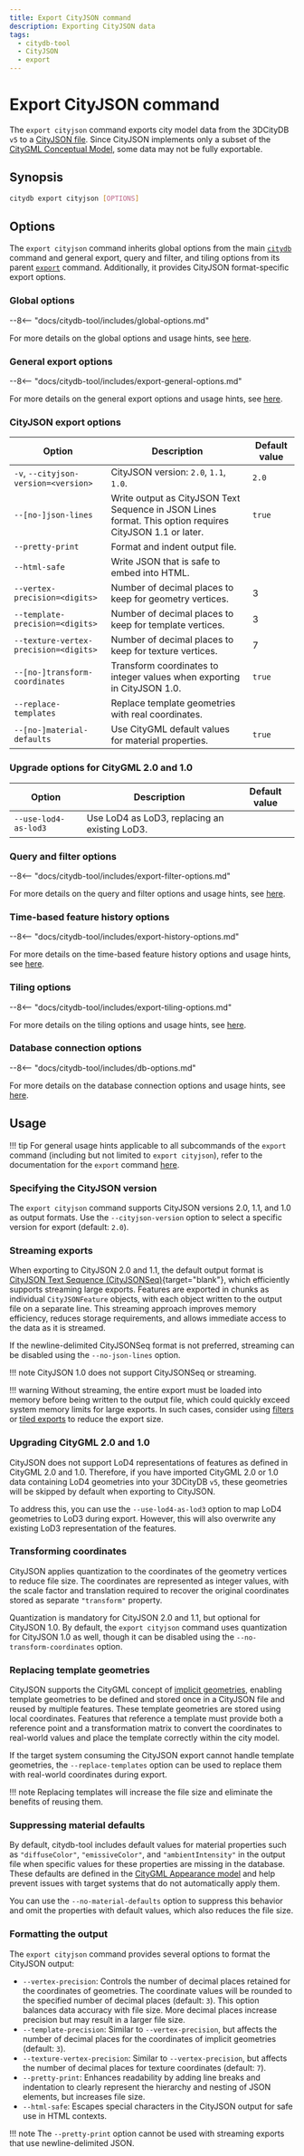 ```yaml
---
title: Export CityJSON command
description: Exporting CityJSON data
tags:
  - citydb-tool
  - CityJSON
  - export
---
```


# Export CityJSON command

The `export cityjson` command exports city model data from the 3DCityDB `v5` to a [CityJSON file](https://www.cityjson.org/).
Since CityJSON implements only a subset of the [CityGML Conceptual Model](https://docs.ogc.org/is/20-010/20-010.html),
some data may not be fully exportable.

## Synopsis

```bash
citydb export cityjson [OPTIONS]
```

## Options

The `export cityjson` command inherits global options from the main [`citydb`](cli.md) command and general export, query
and filter, and tiling options from its parent [`export`](export.md) command. Additionally, it provides CityJSON
format-specific export options.

### Global options

--8<-- "docs/citydb-tool/includes/global-options.md"

For more details on the global options and usage hints, see [here](cli.md#options).

### General export options

--8<-- "docs/citydb-tool/includes/export-general-options.md"

For more details on the general export options and usage hints, see [here](export.md#general-export-options).

### CityJSON export options

| Option                                | Description                                                                                              | Default value |
|---------------------------------------|----------------------------------------------------------------------------------------------------------|---------------|
| `-v`, `--cityjson-version=<version>`  | CityJSON version: `2.0`, `1.1`, `1.0`.                                                                   | `2.0`         |
| `--[no-]json-lines`                   | Write output as CityJSON Text Sequence in JSON Lines format. This option requires CityJSON 1.1 or later. | `true`        |
| `--pretty-print`                      | Format and indent output file.                                                                           |               |
| `--html-safe`                         | Write JSON that is safe to embed into HTML.                                                              |               |
| `--vertex-precision=<digits>`         | Number of decimal places to keep for geometry vertices.                                                  | 3             |
| `--template-precision=<digits>`       | Number of decimal places to keep for template vertices.                                                  | 3             |
| `--texture-vertex-precision=<digits>` | Number of decimal places to keep for texture vertices.                                                   | 7             |
| `--[no-]transform-coordinates`        | Transform coordinates to integer values when exporting in CityJSON 1.0.                                  | `true`        |
| `--replace-templates`                 | Replace template geometries with real coordinates.                                                       |               |
| `--[no-]material-defaults`            | Use CityGML default values for material properties.                                                      | `true`        |

### Upgrade options for CityGML 2.0 and 1.0

| Option                 | Description                                             | Default value |
|------------------------|---------------------------------------------------------|---------------|
| `--use-lod4-as-lod3`   | Use LoD4 as LoD3, replacing an existing LoD3.           |               |

### Query and filter options

--8<-- "docs/citydb-tool/includes/export-filter-options.md"

For more details on the query and filter options and usage hints, see [here](export.md#query-and-filter-options).

### Time-based feature history options

--8<-- "docs/citydb-tool/includes/export-history-options.md"

For more details on the time-based feature history options and usage hints, see [here](export.md#time-based-feature-history-options).

### Tiling options

--8<-- "docs/citydb-tool/includes/export-tiling-options.md"

For more details on the tiling options and usage hints, see [here](export.md#tiling-options).

### Database connection options

--8<-- "docs/citydb-tool/includes/db-options.md"

For more details on the database connection options and usage hints, see [here](database.md#using-command-line-options).

## Usage

!!! tip
    For general usage hints applicable to all subcommands of the `export` command (including but not limited to
    `export cityjson`), refer to the documentation for the `export` command [here](export.md#usage).

### Specifying the CityJSON version

The `export cityjson` command supports CityJSON versions 2.0, 1.1, and 1.0 as output formats. Use the `--cityjson-version`
option to select a specific version for export (default: `2.0`).

### Streaming exports

When exporting to CityJSON 2.0 and 1.1, the default output format
is [CityJSON Text Sequence (CityJSONSeq)](https://www.cityjson.org/cityjsonseq/){target="blank"}, which efficiently
supports streaming large exports. Features are exported in chunks as individual `CityJSONFeature` objects, with each
object written to the output file on a separate line. This streaming approach improves memory efficiency, reduces storage
requirements, and allows immediate access to the data as it is streamed.

If the newline-delimited CityJSONSeq format is not preferred, streaming can be disabled using the
`--no-json-lines` option.

!!! note
    CityJSON 1.0 does not support CityJSONSeq or streaming.

!!! warning
    Without streaming, the entire export must be loaded into memory before being written to the output file, which could
    quickly exceed system memory limits for large exports. In such cases, consider
    using [filters](export.md#querying-and-filtering) or [tiled exports](export.md#tiled-exports) to reduce the export size.

### Upgrading CityGML 2.0 and 1.0

CityJSON does not support LoD4 representations of features as defined in CityGML 2.0 and 1.0. Therefore, if you have
imported CityGML 2.0 or 1.0 data containing LoD4 geometries into your 3DCityDB `v5`, these geometries will be skipped
by default when exporting to CityJSON.

To address this, you can use the `--use-lod4-as-lod3` option to map LoD4 geometries to LoD3 during export. However,
this will also overwrite any existing LoD3 representation of the features.

### Transforming coordinates

CityJSON applies quantization to the coordinates of the geometry vertices to reduce file size. The coordinates are
represented as integer values, with the scale factor and translation required to recover the original coordinates stored
as separate `"transform"` property.

Quantization is mandatory for CityJSON 2.0 and 1.1, but optional for CityJSON 1.0. By default, the `export cityjson`
command uses quantization for CityJSON 1.0 as well, though it can be disabled using the `--no-transform-coordinates`
option.

### Replacing template geometries

CityJSON supports the CityGML concept of [implicit geometries](../3dcitydb/geometry-module.md#implicit_geometry-table),
enabling template geometries to be defined and stored once in a CityJSON file and reused by multiple features. These
template geometries are stored using local coordinates. Features that reference a template must provide both a reference
point and a transformation matrix to convert the coordinates to real-world values and place the template correctly
within the city model.

If the target system consuming the CityJSON export cannot handle template geometries, the `--replace-templates` option can
be used to replace them with real-world coordinates during export.

!!! note
    Replacing templates will increase the file size and eliminate the benefits of reusing them.

### Suppressing material defaults

By default, citydb-tool includes default values for material properties such as `"diffuseColor"`, `"emissiveColor"`, and
`"ambientIntensity"` in the output file when specific values for these properties are missing in the database.
These defaults are defined in the [CityGML Appearance model](https://docs.ogc.org/is/20-010/20-010.html#toc31) and help
prevent issues with target systems that do not automatically apply them.

You can use the `--no-material-defaults` option to suppress this behavior and omit the properties with default values,
which also reduces the file size.

### Formatting the output

The `export cityjson` command provides several options to format the CityJSON output:

- `--vertex-precision`: Controls the number of decimal places retained for the coordinates of geometries. The coordinate
  values will be rounded to the specified number of decimal places (default: `3`). This option balances data accuracy
  with file size. More decimal places increase precision but may result in a larger file size.
- `--template-precision`: Similar to `--vertex-precision`, but affects the number of decimal places for the coordinates
  of implicit geometries (default: `3`).
- `--texture-vertex-precision`: Similar to `--vertex-precision`, but affects the number of decimal places for texture
  coordinates (default: `7`).
- `--pretty-print`: Enhances readability by adding line breaks and indentation to clearly represent the hierarchy and
  nesting of JSON elements, but increases file size.
- `--html-safe`: Escapes special characters in the CityJSON output for safe use in HTML contexts.

!!! note
    The `--pretty-print` option cannot be used with streaming exports that use newline-delimited JSON.